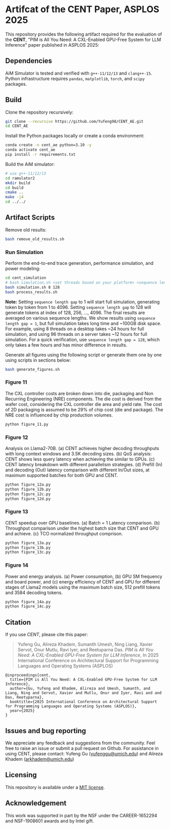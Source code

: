 # Artifcat of the CENT Paper, ASPLOS 2025

This repository provides the following artifact required for the evaluation of the **CENT**, "PIM is All You Need: A CXL-Enabled GPU-Free System for LLM Inference" paper published in ASPLOS 2025:

## Dependencies

AiM Simulator is tested and verified with `g++-11/12/13` and `clang++-15`.
Python infrastructure requires `pandas`, `matplotlib`, `torch`, and `scipy` packages.

## Build

Clone the repository recursively:

```bash
git clone --recursive https://github.com/Yufeng98/CENT_AE.git
cd CENT_AE
```

Install the Python packages locally or create a conda environment:

```bash
conda create -n cent_ae python=3.10 -y
conda activate cent_ae
pip install -r requirements.txt
```

Build the AiM simulator:

```bash
# use g++-11/12/13
cd ramulator2
mkdir build
cd build
cmake ..
make -j4
cd ../../
```

## Artifact Scripts

Remove old results:

```bash
bash remove_old_results.sh
```

### Run Simulation

Perform the end-to-end trace generation, performance simulation, and power modeling:

```bash
cd cent_simulation
# bash simulation.sh <set threads based on your platform> <sequence length gap>
bash simulation.sh 8 128
bash process_results.sh
```

**Note:** Setting `sequence length gap` to 1 will start full simulation, generating token by token from 1 to 4096. Setting `sequence length gap` to 128 will generate tokens at index of 128, 256, ..., 4096. The final results are averaged on various sequence lengths. We show results using `sequence length gap = 1`, but full simulation takes long time and ~100GB disk space. For example, using 8 threads on a desktop takes ~24 hours for full simulation, and using 96 threads on a server takes ~12 hours for full simulation. For a quick verification, use `sequence length gap = 128`, which only takes a few hours and has minor difference in results.

Generate all figures using the following script or generate them one by one using scripts in sections below:

```bash
bash generate_figures.sh
```

### Figure 11

The CXL controller costs are broken down into die, packaging and Non Recurring Engineering (NRE) components. The die cost is derived from the wafer cost, considering the CXL controller die area and yield rate. The cost of 2D packaging is assumed to be 29% of chip cost (die and package). The NRE cost is influenced by chip production volumes.

```bash
python figure_11.py
```

### Figure 12

Analysis on Llama2-70B. (a) CENT achieves higher decoding throughputs with long context windows and 3.5K decoding sizes. (b) QoS analysis: CENT shows less query latency when achieving the similar to GPUs. (c) CENT latency breakdown with different parallelism strategies. (d) Prefill (In) and decoding (Out) latency comparison with different In/Out sizes, at maximum supported batches for both GPU and CENT.

```bash
python figure_12a.py
python figure_12b.py
python figure_12c.py
python figure_12d.py
```

### Figure 13

CENT speedup over GPU baselines. (a) Batch = 1 Latency comparison. (b) Throughput comparison under the highest batch size that CENT and GPU and achieve. (c) TCO normalized throughput comprison.

```bash
python figure_13a.py
python figure_13b.py
python figure_13c.py
```

### Figure 14

Power and energy analysis. (a) Power consumption, (b) GPU SM frequency and board power, and (c) energy efficiency of CENT and GPU for different stages of Llama2 models using the maximum batch size, 512 prefill tokens and 3584 decoding tokens.

```bash
python figure_14a.py
python figure_14c.py
```

## Citation

If you use *CENT*, please cite this paper:

> Yufeng Gu, Alireza Khadem, Sumanth Umesh, Ning Liang, Xavier Servot, Onur Mutlu, Ravi Iyer, and Reetuparna Das.
> *PIM is All You Need: A CXL-Enabled GPU-Free System for LLM Inference*,
> In 2025 International Conference on Architectural Support for Programming Languages and Operating Systems (ASPLOS)

```
@inproceedings{cent,
  title={PIM is All You Need: A CXL-Enabled GPU-Free System for LLM Inference},
  author={Gu, Yufeng and Khadem, Alireza and Umesh, Sumanth, and Liang, Ning and Servot, Xavier and Mutlu, Onur and Iyer, Ravi and and Das, Reetuparna},
  booktitle={2025 International Conference on Architectural Support for Programming Languages and Operating Systems (ASPLOS)}, 
  year={2025}
}
```

## Issues and bug reporting

We appreciate any feedback and suggestions from the community.
Feel free to raise an issue or submit a pull request on Github.
For assistance in using CENT, please contact: Yufeng Gu (yufenggu@umich.edu) and Alireza Khadem (arkhadem@umich.edu)

## Licensing

This repository is available under a [MIT license](/LICENSE).

## Acknowledgement

This work was supported in part by the NSF under the CAREER-1652294 and NSF-1908601 awards and by Intel gift.
